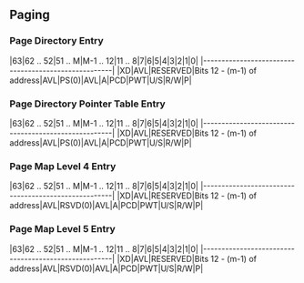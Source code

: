 ## Paging
### Page Directory Entry

|63|62 .. 52|51 .. M|M-1 .. 12|11 .. 8|7|6|5|4|3|2|1|0|
|-----------------------------------------------------|
|XD|AVL|RESERVED|Bits 12 - (m-1) of address|AVL|PS(0)|AVL|A|PCD|PWT|U/S|R/W|P|

### Page Directory Pointer Table Entry

|63|62 .. 52|51 .. M|M-1 .. 12|11 .. 8|7|6|5|4|3|2|1|0|
|-----------------------------------------------------|
|XD|AVL|RESERVED|Bits 12 - (m-1) of address|AVL|PS(0)|AVL|A|PCD|PWT|U/S|R/W|P|

### Page Map Level 4 Entry

|63|62 .. 52|51 .. M|M-1 .. 12|11 .. 8|7|6|5|4|3|2|1|0|
|-----------------------------------------------------|
|XD|AVL|RESERVED|Bits 12 - (m-1) of address|AVL|RSVD(0)|AVL|A|PCD|PWT|U/S|R/W|P|

### Page Map Level 5 Entry

|63|62 .. 52|51 .. M|M-1 .. 12|11 .. 8|7|6|5|4|3|2|1|0|
|-----------------------------------------------------|
|XD|AVL|RESERVED|Bits 12 - (m-1) of address|AVL|RSVD(0)|AVL|A|PCD|PWT|U/S|R/W|P|

